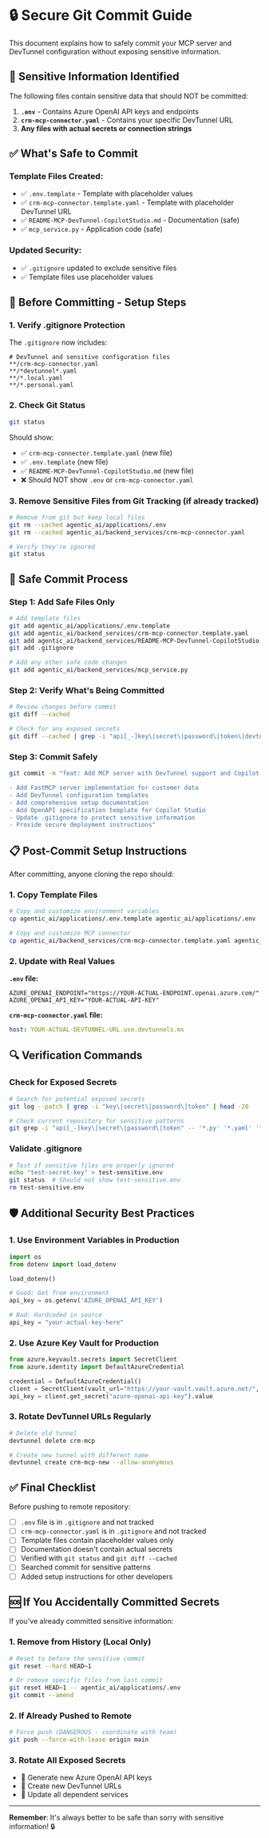 # 🔒 Secure Git Commit Guide

This document explains how to safely commit your MCP server and DevTunnel configuration without exposing sensitive information.

## 🚨 Sensitive Information Identified

The following files contain sensitive data that should NOT be committed:

1. **`.env`** - Contains Azure OpenAI API keys and endpoints
2. **`crm-mcp-connector.yaml`** - Contains your specific DevTunnel URL
3. **Any files with actual secrets or connection strings**

## ✅ What's Safe to Commit

### Template Files Created:
- ✅ `.env.template` - Template with placeholder values
- ✅ `crm-mcp-connector.template.yaml` - Template with placeholder DevTunnel URL
- ✅ `README-MCP-DevTunnel-CopilotStudio.md` - Documentation (safe)
- ✅ `mcp_service.py` - Application code (safe)

### Updated Security:
- ✅ `.gitignore` updated to exclude sensitive files
- ✅ Template files use placeholder values

## 🔧 Before Committing - Setup Steps

### 1. Verify .gitignore Protection

The `.gitignore` now includes:
```gitignore
# DevTunnel and sensitive configuration files
**/crm-mcp-connector.yaml
**/*devtunnel*.yaml
**/*.local.yaml
**/*.personal.yaml
```

### 2. Check Git Status

```bash
git status
```

Should show:
- ✅ `crm-mcp-connector.template.yaml` (new file)
- ✅ `.env.template` (new file) 
- ✅ `README-MCP-DevTunnel-CopilotStudio.md` (new file)
- ❌ Should NOT show `.env` or `crm-mcp-connector.yaml`

### 3. Remove Sensitive Files from Git Tracking (if already tracked)

```bash
# Remove from git but keep local files
git rm --cached agentic_ai/applications/.env
git rm --cached agentic_ai/backend_services/crm-mcp-connector.yaml

# Verify they're ignored
git status
```

## 🚀 Safe Commit Process

### Step 1: Add Safe Files Only

```bash
# Add template files
git add agentic_ai/applications/.env.template
git add agentic_ai/backend_services/crm-mcp-connector.template.yaml
git add agentic_ai/backend_services/README-MCP-DevTunnel-CopilotStudio.md
git add .gitignore

# Add any other safe code changes
git add agentic_ai/backend_services/mcp_service.py
```

### Step 2: Verify What's Being Committed

```bash
# Review changes before commit
git diff --cached

# Check for any exposed secrets
git diff --cached | grep -i "api[_-]key\|secret\|password\|token\|devtunnel"
```

### Step 3: Commit Safely

```bash
git commit -m "feat: Add MCP server with DevTunnel support and Copilot Studio integration

- Add FastMCP server implementation for customer data
- Add DevTunnel configuration templates  
- Add comprehensive setup documentation
- Add OpenAPI specification template for Copilot Studio
- Update .gitignore to protect sensitive information
- Provide secure deployment instructions"
```

## 📋 Post-Commit Setup Instructions

After committing, anyone cloning the repo should:

### 1. Copy Template Files

```bash
# Copy and customize environment variables
cp agentic_ai/applications/.env.template agentic_ai/applications/.env

# Copy and customize MCP connector
cp agentic_ai/backend_services/crm-mcp-connector.template.yaml agentic_ai/backend_services/crm-mcp-connector.yaml
```

### 2. Update with Real Values

**`.env` file:**
```env
AZURE_OPENAI_ENDPOINT="https://YOUR-ACTUAL-ENDPOINT.openai.azure.com/"
AZURE_OPENAI_API_KEY="YOUR-ACTUAL-API-KEY"
```

**`crm-mcp-connector.yaml` file:**
```yaml
host: YOUR-ACTUAL-DEVTUNNEL-URL.use.devtunnels.ms
```

## 🔍 Verification Commands

### Check for Exposed Secrets

```bash
# Search for potential exposed secrets
git log --patch | grep -i "key\|secret\|password\|token" | head -20

# Check current repository for sensitive patterns
git grep -i "api[_-]key\|secret\|password\|token" -- '*.py' '*.yaml' '*.yml' '*.json' '*.md'
```

### Validate .gitignore

```bash
# Test if sensitive files are properly ignored
echo "test-secret-key" > test-sensitive.env
git status  # Should not show test-sensitive.env
rm test-sensitive.env
```

## 🛡️ Additional Security Best Practices

### 1. Use Environment Variables in Production

```python
import os
from dotenv import load_dotenv

load_dotenv()

# Good: Get from environment
api_key = os.getenv('AZURE_OPENAI_API_KEY')

# Bad: Hardcoded in source
api_key = "your-actual-key-here"
```

### 2. Use Azure Key Vault for Production

```python
from azure.keyvault.secrets import SecretClient
from azure.identity import DefaultAzureCredential

credential = DefaultAzureCredential()
client = SecretClient(vault_url="https://your-vault.vault.azure.net/", credential=credential)
api_key = client.get_secret("azure-openai-api-key").value
```

### 3. Rotate DevTunnel URLs Regularly

```bash
# Delete old tunnel
devtunnel delete crm-mcp

# Create new tunnel with different name
devtunnel create crm-mcp-new --allow-anonymous
```

## ✅ Final Checklist

Before pushing to remote repository:

- [ ] `.env` file is in `.gitignore` and not tracked
- [ ] `crm-mcp-connector.yaml` is in `.gitignore` and not tracked  
- [ ] Template files contain placeholder values only
- [ ] Documentation doesn't contain actual secrets
- [ ] Verified with `git status` and `git diff --cached`
- [ ] Searched commit for sensitive patterns
- [ ] Added setup instructions for other developers

## 🆘 If You Accidentally Committed Secrets

If you've already committed sensitive information:

### 1. Remove from History (Local Only)

```bash
# Reset to before the sensitive commit
git reset --hard HEAD~1

# Or remove specific files from last commit
git reset HEAD~1 -- agentic_ai/applications/.env
git commit --amend
```

### 2. If Already Pushed to Remote

```bash
# Force push (DANGEROUS - coordinate with team)
git push --force-with-lease origin main
```

### 3. Rotate All Exposed Secrets

- 🔄 Generate new Azure OpenAI API keys
- 🔄 Create new DevTunnel URLs  
- 🔄 Update all dependent services

---

**Remember**: It's always better to be safe than sorry with sensitive information! 🔒